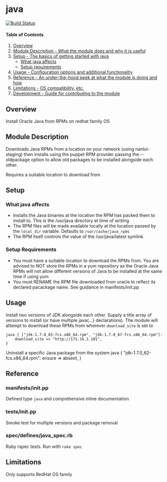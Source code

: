 # java
[![Build Status](https://travis-ci.org/GeoffWilliams/puppet-java.svg?branch=master)](https://travis-ci.org/GeoffWilliams/puppet-java)

#### Table of Contents

1. [Overview](#overview)
2. [Module Description - What the module does and why it is useful](#module-description)
3. [Setup - The basics of getting started with java](#setup)
    * [What java affects](#what-java-affects)
    * [Setup requirements](#setup-requirements)
4. [Usage - Configuration options and additional functionality](#usage)
5. [Reference - An under-the-hood peek at what the module is doing and how](#reference)
5. [Limitations - OS compatibility, etc.](#limitations)
6. [Development - Guide for contributing to the module](#development)

## Overview

Install Oracle Java from RPMs on redhat family OS

## Module Description

Downloads Java RPMs from a location on your network (using nanlui-staging) then
installs using the puppet RPM provider passing the --oldpackage option to allow
old packages to be installed alongside each other.

Requires a suitable location to download from

## Setup

### What java affects

* Installs the Java binaries at the location the RPM has packed them to install 
  to.  This is the /usr/java directory at time of writing
* The RPM files will be made available locally at the location passed by the 
  `local_dir` variable.  Defaults to `/var/cache/java_rpms`
* The RPM itself controls the value of the /usr/java/latest symlink

### Setup Requirements

* You must have a suitable location to download the RPMs from.  You are advised
  to NOT store the RPMs in a yum repository as the Oracle Java RPMs will not 
  allow different versions of Java to be installed at the same time if using 
  yum
* You must RENAME the RPM file downloaded from oracle to reflect its declared
  pacackage name.  See guidance in manifests/init.pp

## Usage

Install two versions of JDK alongside each other.  Supply a title array of 
versions to install (or have multiple java{...} declarations).  The module will
attempt to download these RPMs from wherever `download_site` is set to

    java { ["jdk-1.7.0_65-fcs.x86_64.rpm", "jdk-1.7.0_67-fcs.x86_64.rpm"]:
        download_site => "http://172.16.1.101",
    }

Uninstall a specific Java package from the system
    java { "jdk-1.7.0_62-fcs.x86_64.rpm":
        ensure => absent,
    }

## Reference

### manifests/init.pp 
Defined type `java` and comprehensive inline documentation

### tests/init.pp 
Smoke test for multiple versions and package removal

### spec/defines/java_spec.rb
Ruby rspec tests.  Run with `rake spec`  

## Limitations

Only supports RedHat OS family

